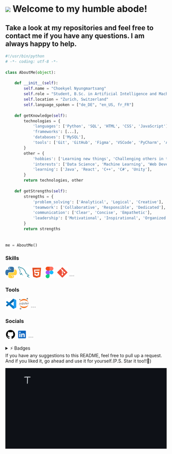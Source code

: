  ![](https://user-images.githubusercontent.com/18350557/176309783-0785949b-9127-417c-8b55-ab5a4333674e.gif) Welcome to my humble abode!
============================================================================================================================

Take a look at my repositories and feel free to contact me if you have any questions. 
I am always happy to help.
--------

```python
#!/usr/bin/python
# -*- coding: utf-8 -*-

class AboutMe(object):

    def __init__(self):
        self.name = "Choekyel Nyungmartsang"
        self.role = "Student, B.Sc. in Artificial Intelligence and Machine Learning"
        self.location = "Zurich, Switzerland"
        self.language_spoken = ["de_DE", "en_US, fr_FR"]

    def getKnowledge(self):
        technologies = {
            'languages': ['Python', 'SQL', 'HTML', 'CSS', 'JavaScript'],
            'frameworks': [...],
            'databases': ['MySQL'],
            'tools': ['Git', 'GitHub', 'Figma', 'VSCode', 'PyCharm', 'Anaconda'],
        }
        other = {
            'hobbies': ['Learning new things', 'Challenging others in their forte'],
            'interests': ['Data Science', 'Machine Learning', 'Web Development', 'Game Development'],
            'learning': ['Java', 'React', 'C++', 'C#', 'Unity'],
        }
        return technologies, other
    
    def getStrengths(self):
        strengths = {
            'problem_solving': ['Analytical', 'Logical', 'Creative'],
            'teamwork': ['Collaborative', 'Responsible', 'Dedicated'],
            'communication': ['Clear', 'Concise', 'Empathetic'],
            'leadership': ['Motivational', 'Inspirational', 'Organized'],
        }
        return strengths


me = AboutMe()
```

### Skills

<p align="left">
<a href="https://www.python.org/" target="_blank" rel="noreferrer"><img src="https://raw.githubusercontent.com/Schoggi-Mimi/Schoggi-Mimi/main/images/python.svg" width="36" height="36" alt="Python" /></a>
<a href="https://www.mysql.com/" target="_blank" rel="noreferrer"><img src="https://raw.githubusercontent.com/Schoggi-Mimi/Schoggi-Mimi/main/images/mysql.svg" width="36" height="36" alt="MySQL" /></a>
<a href="https://html.com/" target="_blank" rel="noreferrer"><img src="https://raw.githubusercontent.com/Schoggi-Mimi/Schoggi-Mimi/main/images/html5.svg" width="36" height="36" alt="Figma" /></a>
<a href="https://www.figma.com/" target="_blank" rel="noreferrer"><img src="https://raw.githubusercontent.com/Schoggi-Mimi/Schoggi-Mimi/main/images/figma.svg" width="36" height="36" alt="Figma" /></a>
<a href="https://git-scm.com/" target="_blank" rel="noreferrer"><img src="https://raw.githubusercontent.com/Schoggi-Mimi/Schoggi-Mimi/main/images/git.svg" width="36" height="36" alt="Git" /></a>
<a href="#"><img src = 'https://raw.githubusercontent.com/Schoggi-Mimi/Schoggi-Mimi/main/images/more.svg' width='15'/></a>
</p>

### Tools

<p align="left">
<a href="https://code.visualstudio.com" target="_blank" rel="noreferrer"><img src="https://raw.githubusercontent.com/Schoggi-Mimi/Schoggi-Mimi/main/images/vscode.svg" width="36" height="36" alt="Python" /></a>
<a href="https://jupyter.org" target="_blank" rel="noreferrer"><img src="https://raw.githubusercontent.com/Schoggi-Mimi/Schoggi-Mimi/main/images/jupyter1.svg" width="36" height="36" alt="MySQL" /></a>
<a href="#"><img src = 'https://raw.githubusercontent.com/Schoggi-Mimi/Schoggi-Mimi/main/images/more.svg' width='15'/></a>
</p>

### Socials

<p align="left"> 
<a href="https://www.github.com/Schoggi-Mimi" target="_blank" rel="noreferrer"><img src="https://raw.githubusercontent.com/Schoggi-Mimi/Schoggi-Mimi/main/images/github.svg" width="32" height="32" /></a> <a href="https://www.linkedin.com/in/choekyelnyungmartsang" target="_blank" rel="noreferrer"><img src="https://raw.githubusercontent.com/Schoggi-Mimi/Schoggi-Mimi/main/images/linkedin.svg" width="32" height="32" /></a>
<a href="#"><img src = 'https://raw.githubusercontent.com/Schoggi-Mimi/Schoggi-Mimi/main/images/more.svg' width='15'/></a>
</p>

<details>
<summary>⚡️ Badges</summary>
<br />

<b>My GitHub Stats</b>

<a href="http://www.github.com/Schoggi-Mimi"><img src="https://github-readme-stats.vercel.app/api?username=Schoggi-Mimi&show_icons=true&hide=&count_private=true&title_color=f97316&text_color=ffffff&icon_color=14b8a6&bg_color=1c1917&hide_border=true&show_icons=true" alt="Schoggi-Mimi's GitHub stats" /></a>

<a href="http://www.github.com/Schoggi-Mimi"><img src="https://github-readme-streak-stats.herokuapp.com/?user=Schoggi-Mimi&stroke=ffffff&background=1c1917&ring=f97316&fire=f97316&currStreakNum=ffffff&currStreakLabel=f97316&sideNums=ffffff&sideLabels=ffffff&dates=ffffff&hide_border=true" /></a>

<a href="http://www.github.com/Schoggi-Mimi"><img src="https://github-readme-activity-graph.cyclic.app/graph?username=Schoggi-Mimi&bg_color=1c1917&color=ffffff&line=14b8a6&point=ffffff&area_color=1c1917&area=true&hide_border=true&custom_title=GitHub%20Commits%20Graph" alt="GitHub Commits Graph" /></a>

<a href="https://github.com/Schoggi-Mimi" align="left"><img src="https://github-readme-stats.vercel.app/api/top-langs/?username=Schoggi-Mimi&langs_count=10&title_color=f97316&text_color=ffffff&icon_color=14b8a6&bg_color=1c1917&hide_border=true&locale=en&custom_title=Top%20%Languages" alt="Top Languages" /></a>
---

<b>Top Repositories</b>

<div width="100%" align="center"><a href="https://github.com/Schoggi-Mimi/dotfiles" align="left"><img align="left" width="45%" src="https://github-readme-stats.vercel.app/api/pin/?username=Schoggi-Mimi&repo=dotfiles&title_color=f97316&text_color=ffffff&icon_color=14b8a6&bg_color=1c1917&hide_border=true&locale=en" /></a><a href="https://github.com/Schoggi-Mimi/RSA-Cipher" align="right"><img align="right" width="45%" src="https://github-readme-stats.vercel.app/api/pin/?username=Schoggi-Mimi&repo=RSA-Cipher&title_color=f97316&text_color=ffffff&icon_color=14b8a6&bg_color=1c1917&hide_border=true&locale=en" /></a></div><br /><br /><br /><br /><br /><br /><br />
</details>
If you have any suggestions to this README, feel free to pull up a request. And if you liked it, go ahead and use it for yourself.(P.S. Star it too!!🐒)
<p align="center"> 
<img src="https://raw.githubusercontent.com/Schoggi-Mimi/Schoggi-Mimi/main/images/messagif.gif" alt="Here is a little joke!">
</p>